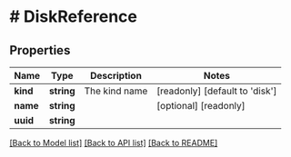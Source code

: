 # # DiskReference

## Properties

Name | Type | Description | Notes
------------ | ------------- | ------------- | -------------
**kind** | **string** | The kind name | [readonly] [default to 'disk']
**name** | **string** |  | [optional] [readonly]
**uuid** | **string** |  |

[[Back to Model list]](../../README.md#models) [[Back to API list]](../../README.md#endpoints) [[Back to README]](../../README.md)
